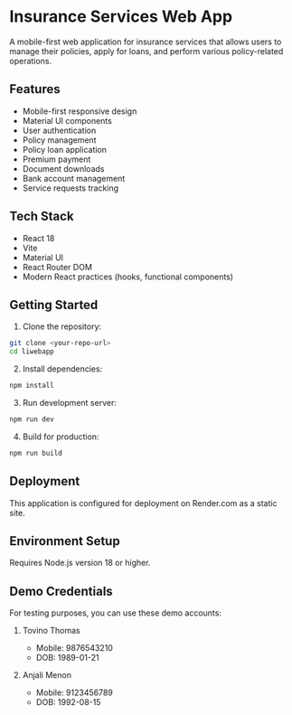 # Insurance Services Web App

A mobile-first web application for insurance services that allows users to manage their policies, apply for loans, and perform various policy-related operations.

## Features

- Mobile-first responsive design
- Material UI components
- User authentication
- Policy management
- Policy loan application
- Premium payment
- Document downloads
- Bank account management
- Service requests tracking

## Tech Stack

- React 18
- Vite
- Material UI
- React Router DOM
- Modern React practices (hooks, functional components)

## Getting Started

1. Clone the repository:
```bash
git clone <your-repo-url>
cd liwebapp
```

2. Install dependencies:
```bash
npm install
```

3. Run development server:
```bash
npm run dev
```

4. Build for production:
```bash
npm run build
```

## Deployment

This application is configured for deployment on Render.com as a static site.

## Environment Setup

Requires Node.js version 18 or higher.

## Demo Credentials

For testing purposes, you can use these demo accounts:

1. Tovino Thomas
   - Mobile: 9876543210
   - DOB: 1989-01-21

2. Anjali Menon
   - Mobile: 9123456789
   - DOB: 1992-08-15
